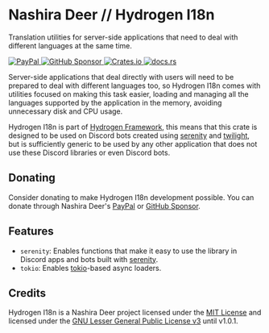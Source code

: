 # Nashira Deer // Hydrogen I18n

Translation utilities for server-side applications that need to deal with different languages at the same time.

[![PayPal](https://img.shields.io/badge/Paypal-003087?style=for-the-badge&logo=paypal&logoColor=%23fff)
](https://www.paypal.com/donate/?business=QQGMTC3FQAJF6&no_recurring=0&item_name=Thanks+for+donating+for+me%2C+this+helps+me+a+lot+to+continue+developing+and+maintaining+my+projects.&currency_code=USD)
[![GitHub Sponsor](https://img.shields.io/badge/GitHub%20Sponsor-181717?style=for-the-badge&logo=github&logoColor=%23fff)
](https://github.com/sponsors/nashiradeer)
[![Crates.io](https://img.shields.io/crates/v/hydrogen-i18n?style=for-the-badge&logo=rust&logoColor=%23fff&label=Crates.io&labelColor=%23000&color=%23000)
](https://crates.io/crates/hydrogen-i18n)
[![docs.rs](https://img.shields.io/docsrs/hydrogen-i18n?style=for-the-badge&logo=docsdotrs&logoColor=%23fff&label=Docs.rs&labelColor=%23000&color=%23000)
](https://docs.rs/hydrogen-i18n/)

Server-side applications that deal directly with users will need to be prepared to deal with different languages too, so Hydrogen I18n comes with utilities focused on making this task easier, loading and managing all the languages supported by the application in the memory, avoiding unnecessary disk and CPU usage.

Hydrogen I18n is part of [Hydrogen Framework](https://github.com/users/nashiradeer/projects/8), this means that this crate is designed to be used on Discord bots created using [serenity](https://crates.io/crates/serenity) and [twilight](https://crates.io/crates/twilight), but is sufficiently generic to be used by any other application that does not use these Discord libraries or even Discord bots.

## Donating

Consider donating to make Hydrogen I18n development possible. You can donate through Nashira Deer's [PayPal](https://www.paypal.com/donate/?business=QQGMTC3FQAJF6&no_recurring=0&item_name=Thanks+for+donating+for+me%2C+this+helps+me+a+lot+to+continue+developing+and+maintaining+my+projects.&currency_code=USD) or [GitHub Sponsor](https://github.com/sponsors/nashiradeer).

## Features

- `serenity`: Enables functions that make it easy to use the library in Discord apps and bots built with [serenity](https://crates.io/crates/serenity).
- `tokio`: Enables [tokio](https://crates.io/crates/tokio)-based async loaders.

## Credits

Hydrogen I18n is a Nashira Deer project licensed under the [MIT License](https://github.com/nashiradeer/hydrogen-i18n/blob/main/LICENSE.txt) and licensed under the [GNU Lesser General Public License v3](https://github.com/nashiradeer/hydrogen-i18n/blob/c00b016356dc9263571e6cc6ede87969bf31bf02/LICENSE.txt) until v1.0.1.
